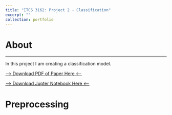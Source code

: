 ```yaml
---
title: "ITCS 3162: Project 2 - Classification"
excerpt: ""
collection: portfolio
---
```

# About
---
In this project I am creating a classification model. 

<!-- Fix this part -->
[--> Download PDF of Paper Here <--]() 

[--> Download Jupter Notebook Here <--]() 

# Preprocessing

